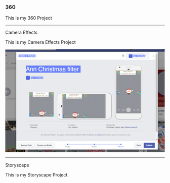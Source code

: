 ### 360

This is my 360 Project

<script src="//360.vizor.io/scripts/embed.js" data-vizorurl="https://360.vizor.io/embed/v/kv" ></script>

***

Camera Effects

This is my Camera Effects Project

![picture_title](https://github.com/AnnGarcia080703/anngarcia080703.github.io/blob/master/Ann.PNG?raw=true "Optional Title")

***

Storyscape

This is my Storyscape Project.

<script src="//360.vizor.io/scripts/embed.js" data-vizorurl="https://patches.vizor.io/embed/anngarcia080703/adfsdvsvwetrfewda-copy-copy-copy-copy" ></script>
